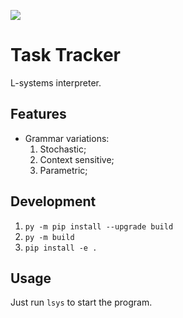[![][black-shield]][black]

[black]: https://roadmap.sh/projects/task-tracker
[black-shield]: https://img.shields.io/badge/Roadmap.sh-task%20tracker-black.svg?style=for-the-badge&labelColor=gray

# Task Tracker
L-systems interpreter.

## Features
* Grammar variations:
    1. Stochastic;
    2. Context sensitive;
    3. Parametric;

## Development
1. `py -m pip install --upgrade build`
2. `py -m build`
3. `pip install -e .`

## Usage
Just run `lsys` to start the program.
